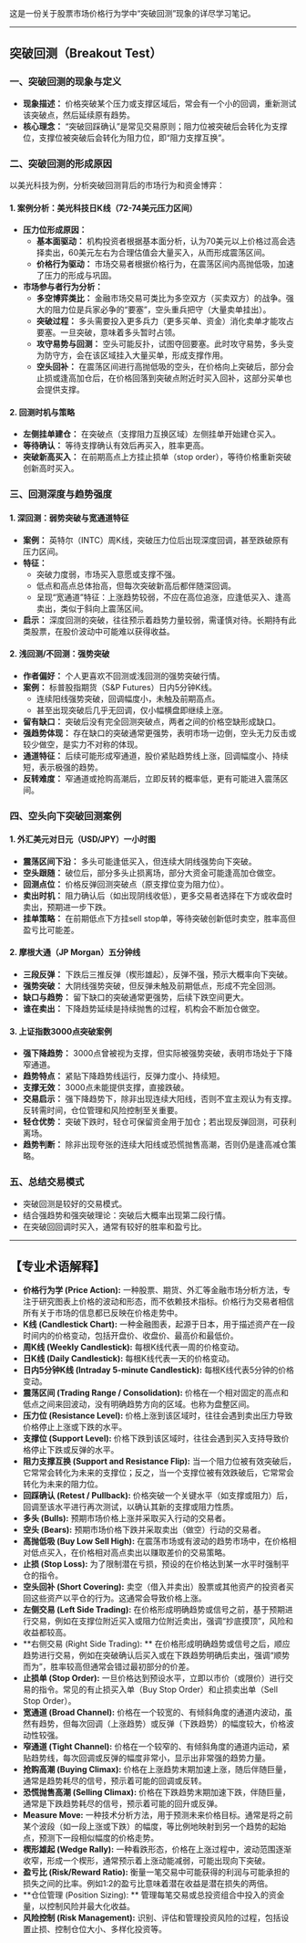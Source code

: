 这是一份关于股票市场价格行为学中“突破回测”现象的详尽学习笔记。

---

## 突破回测（Breakout Test）

### 一、突破回测的现象与定义
*   **现象描述：** 价格突破某个压力或支撑区域后，常会有一个小的回调，重新测试该突破点，然后延续原有趋势。
*   **核心理念：** “突破回踩确认”是常见交易原则；阻力位被突破后会转化为支撑位，支撑位被突破后会转化为阻力位，即“阻力支撑互换”。

### 二、突破回测的形成原因
以美光科技为例，分析突破回测背后的市场行为和资金博弈：

#### 1. 案例分析：美光科技日K线（72-74美元压力区间）
*   **压力位形成原因：**
    *   **基本面驱动：** 机构投资者根据基本面分析，认为70美元以上价格过高会选择卖出，60美元左右为合理估值会大量买入，从而形成震荡区间。
    *   **价格行为驱动：** 市场交易者根据价格行为，在震荡区间内高抛低吸，加速了压力的形成与巩固。
*   **市场参与者行为分析：**
    *   **多空博弈类比：** 金融市场交易可类比为多空双方（买卖双方）的战争。强大的阻力位是兵家必争的“要塞”，空头重兵把守（大量卖单挂出）。
    *   **突破过程：** 多头需要投入更多兵力（更多买单、资金）消化卖单才能攻占要塞。一旦突破，意味着多头暂时占领。
    *   **攻守易势与回测：** 空头可能反扑，试图夺回要塞。此时攻守易势，多头变为防守方，会在该区域挂入大量买单，形成支撑作用。
    *   **空头回补：** 在震荡区间进行高抛低吸的空头，在价格向上突破后，部分会止损或逢高加仓后，在价格回落到突破点附近时买入回补，这部分买单也会提供支撑。

#### 2. 回测时机与策略
*   **左侧挂单建仓：** 在突破点（支撑阻力互换区域）左侧挂单开始建仓买入。
*   **等待确认：** 等待支撑确认有效后再买入，胜率更高。
*   **突破新高买入：** 在前期高点上方挂止损单（stop order），等待价格重新突破创新高时买入。

### 三、回测深度与趋势强度
#### 1. 深回测：弱势突破与宽通道特征
*   **案例：** 英特尔（INTC）周K线，突破压力位后出现深度回调，甚至跌破原有压力区间。
*   **特征：**
    *   突破力度弱，市场买入意愿或支撑不强。
    *   低点和高点总体抬高，但每次突破新高后都伴随深回调。
    *   呈现“宽通道”特征：上涨趋势较弱，不应在高位追涨，应逢低买入、逢高卖出，类似于斜向上震荡区间。
*   **启示：** 深度回测的突破，往往预示着趋势力量较弱，需谨慎对待。长期持有此类股票，在股价波动中可能难以获得收益。

#### 2. 浅回测/不回测：强势突破
*   **作者偏好：** 个人更喜欢不回测或浅回测的强势突破行情。
*   **案例：** 标普股指期货（S&P Futures）日内5分钟K线。
    *   连续阳线强势突破，回调幅度小，未触及前期高点。
    *   甚至出现突破后几乎无回调，仅小幅横盘即继续上涨。
*   **留有缺口：** 突破后没有完全回测突破点，两者之间的价格空缺形成缺口。
*   **强趋势体现：** 存在缺口的突破通常更强势，表明市场一边倒，空头无力反击或较少做空，是实力不对称的体现。
*   **通道特征：** 后续可能形成窄通道，股价紧贴趋势线上涨，回调幅度小、持续短，表示极强的趋势。
*   **反转难度：** 窄通道或抢购高潮后，立即反转的概率低，更有可能进入震荡区间。

### 四、空头向下突破回测案例
#### 1. 外汇美元对日元（USD/JPY）一小时图
*   **震荡区间下沿：** 多头可能逢低买入，但连续大阴线强势向下突破。
*   **空头跟随：** 破位后，部分多头止损离场，部分大资金可能逢高加仓做空。
*   **回测点位：** 价格反弹回测突破点（原支撑位变为阻力位）。
*   **卖出时机：** 阻力确认后（如出现阴线收低），更多交易者选择在下方或收盘时卖出，预期进一步下跌。
*   **挂单策略：** 在前期低点下方挂sell stop单，等待突破创新低时卖空，胜率高但盈亏比可能差。

#### 2. 摩根大通（JP Morgan）五分钟线
*   **三段反弹：** 下跌后三推反弹（楔形雄起），反弹不强，预示大概率向下突破。
*   **强势突破：** 大阴线强势突破，但反弹未触及前期低点，形成不完全回测。
*   **缺口与趋势：** 留下缺口的突破通常更强势，后续下跌空间更大。
*   **谁在卖出：** 下降趋势延续是持续抛售的过程，机构会不断加仓做空。

#### 3. 上证指数3000点突破案例
*   **强下降趋势：** 3000点曾被视为支撑，但实际被强势突破，表明市场处于下降窄通道。
*   **趋势特点：** 紧贴下降趋势线运行，反弹力度小、持续短。
*   **支撑无效：** 3000点未能提供支撑，直接跌破。
*   **交易启示：** 强下降趋势下，除非出现连续大阳线，否则不宜主观认为有支撑。反转需时间，仓位管理和风险控制至关重要。
*   **轻仓优势：** 突破下跌时，轻仓可保留资金用于加仓；若出现反弹回测，可获利离场。
*   **趋势判断：** 除非出现夸张的连续大阳线或恐慌抛售高潮，否则仍是逢高减仓策略。

### 五、总结交易模式
*   突破回测是较好的交易模式。
*   结合强趋势和强突破理论：突破后大概率出现第二段行情。
*   在突破回回调时买入，通常有较好的胜率和盈亏比。

---

## 【专业术语解释】

*   **价格行为学 (Price Action):** 一种股票、期货、外汇等金融市场分析方法，专注于研究图表上价格的波动和形态，而不依赖技术指标。价格行为交易者相信所有关于市场的信息都已反映在价格走势中。
*   **K线 (Candlestick Chart):** 一种金融图表，起源于日本，用于描述资产在一段时间内的价格变动，包括开盘价、收盘价、最高价和最低价。
*   **周K线 (Weekly Candlestick):** 每根K线代表一周的价格变动。
*   **日K线 (Daily Candlestick):** 每根K线代表一天的价格变动。
*   **日内5分钟K线 (Intraday 5-minute Candlestick):** 每根K线代表5分钟的价格变动。
*   **震荡区间 (Trading Range / Consolidation):** 价格在一个相对固定的高点和低点之间来回波动，没有明确趋势方向的区域。也称为盘整区间。
*   **压力位 (Resistance Level):** 价格上涨到该区域时，往往会遇到卖出压力导致价格停止上涨或下跌的水平。
*   **支撑位 (Support Level):** 价格下跌到该区域时，往往会遇到买入支持导致价格停止下跌或反弹的水平。
*   **阻力支撑互换 (Support and Resistance Flip):** 当一个阻力位被有效突破后，它常常会转化为未来的支撑位；反之，当一个支撑位被有效跌破后，它常常会转化为未来的阻力位。
*   **回踩确认 (Retest / Pullback):** 价格突破一个关键水平（如支撑或阻力）后，回调至该水平进行再次测试，以确认其新的支撑或阻力性质。
*   **多头 (Bulls):** 预期市场价格上涨并采取买入行动的交易者。
*   **空头 (Bears):** 预期市场价格下跌并采取卖出（做空）行动的交易者。
*   **高抛低吸 (Buy Low Sell High):** 在震荡市场或有波动的趋势市场中，在价格相对低点买入，在价格相对高点卖出以赚取差价的交易策略。
*   **止损 (Stop Loss):** 为了限制潜在亏损，预设的在价格达到某一水平时强制平仓的指令。
*   **空头回补 (Short Covering):** 卖空（借入并卖出）股票或其他资产的投资者买回这些资产以平仓的行为。这通常会导致价格上涨。
*   **左侧交易 (Left Side Trading):** 在价格形成明确趋势或信号之前，基于预期进行交易，例如在支撑位附近买入或阻力位附近卖出，强调“抄底摸顶”，风险和收益都较高。
*   **右侧交易 (Right Side Trading):
** 在价格形成明确趋势或信号之后，顺应趋势进行交易，例如在突破确认后买入或在下跌趋势明确后卖出，强调“顺势而为”，胜率较高但通常会错过最初部分的价差。
*   **止损单 (Stop Order):** 一旦价格达到预设水平，立即以市价（或限价）进行交易的指令。常见的有止损买入单（Buy Stop Order）和止损卖出单（Sell Stop Order）。
*   **宽通道 (Broad Channel):** 价格在一个较宽的、有倾斜角度的通道内波动，虽然有趋势，但每次回调（上涨趋势）或反弹（下跌趋势）的幅度较大，价格波动性较强。
*   **窄通道 (Tight Channel):** 价格在一个较窄的、有倾斜角度的通道内运动，紧贴趋势线，每次回调或反弹的幅度非常小，显示出非常强的趋势力量。
*   **抢购高潮 (Buying Climax):** 价格在上涨趋势末期加速上涨，随后伴随巨量，通常是趋势耗尽的信号，预示着可能的回调或反转。
*   **恐慌抛售高潮 (Selling Climax):** 价格在下跌趋势末期加速下跌，伴随巨量，通常是下跌趋势耗尽的信号，预示着可能的回升或反弹。
*   **Measure Move:** 一种技术分析方法，用于预测未来价格目标。通常是将之前某个波段（如一段上涨或下跌）的幅度，等比例地映射到另一个趋势的起始点，预测下一段相似幅度的价格走势。
*   **楔形雄起 (Wedge Rally):** 一种看跌形态，价格在上涨过程中，波动范围逐渐收窄，形成一个楔形，通常预示着上涨动能减弱，可能出现向下突破。
*   **盈亏比 (Risk/Reward Ratio):** 衡量一笔交易中可能获得的利润与可能承担的损失之间的比率。例如1:2的盈亏比意味着潜在收益是潜在损失的两倍。
*   **仓位管理 (Position Sizing):
** 管理每笔交易或总投资组合中投入的资金量，以控制风险并最大化收益。
*   **风险控制 (Risk Management):** 识别、评估和管理投资风险的过程，包括设置止损、控制仓位大小、多样化投资等。